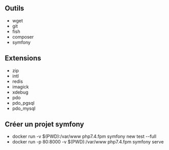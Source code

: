 ## Outils

- wget
- git
- fish
- composer
- symfony

## Extensions

- zip
- intl
- redis
- imagick
- xdebug
- pdo
- pdo_pgsql
- pdo_mysql

## Créer un projet symfony

- docker run -v $(PWD):/var/www php7.4.fpm symfony new test --full
- docker run -p 80:8000 -v $(PWD):/var/www php7.4.fpm symfony serve
